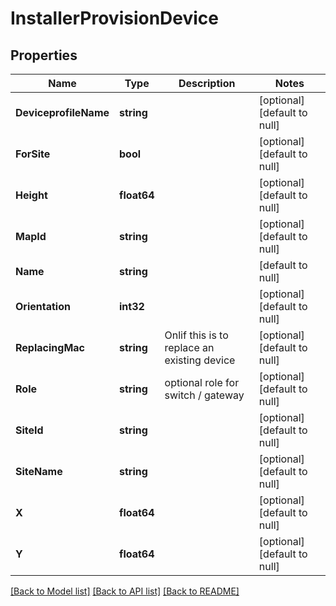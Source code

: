 # InstallerProvisionDevice

## Properties
Name | Type | Description | Notes
------------ | ------------- | ------------- | -------------
**DeviceprofileName** | **string** |  | [optional] [default to null]
**ForSite** | **bool** |  | [optional] [default to null]
**Height** | **float64** |  | [optional] [default to null]
**MapId** | **string** |  | [optional] [default to null]
**Name** | **string** |  | [default to null]
**Orientation** | **int32** |  | [optional] [default to null]
**ReplacingMac** | **string** | Onlif this is to replace an existing device | [optional] [default to null]
**Role** | **string** | optional role for switch / gateway | [optional] [default to null]
**SiteId** | **string** |  | [optional] [default to null]
**SiteName** | **string** |  | [optional] [default to null]
**X** | **float64** |  | [optional] [default to null]
**Y** | **float64** |  | [optional] [default to null]

[[Back to Model list]](../README.md#documentation-for-models) [[Back to API list]](../README.md#documentation-for-api-endpoints) [[Back to README]](../README.md)

